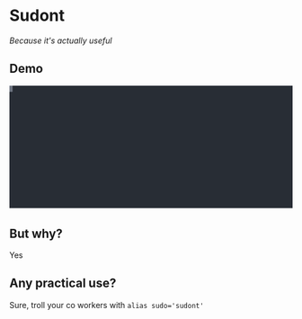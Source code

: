 # Sudont

*Because it's actually useful*

## Demo

![Gif of sudont working](images/demo.svg)

## But why?

Yes

## Any practical use?

Sure, troll your co workers with `alias sudo='sudont'`
